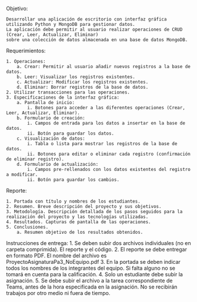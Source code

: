 Objetivo:

	Desarrollar una aplicación de escritorio con interfaz gráfica utilizando Python y MongoDB para gestionar datos. 
 	La aplicación debe permitir al usuario realizar operaciones de CRUD (Crear, Leer, Actualizar, Eliminar) 
	sobre una colección de datos almacenada en una base de datos MongoDB.

Requerimientos:

	1. Operaciones:
		a. Crear: Permitir al usuario añadir nuevos registros a la base de datos.
		b. Leer: Visualizar los registros existentes.
		c. Actualizar: Modificar los registros existentes.
		d. Eliminar: Borrar registros de la base de datos.
	2. Utilizar transacciones para las operaciones.
	3. Especificaciones de la interfaz gráfica:
		a. Pantalla de inicio:
			i. Botones para acceder a las diferentes operaciones (Crear, Leer, Actualizar, Eliminar).
		b. Formulario de creación:
			i. Campos de entrada para los datos a insertar en la base de datos.
			ii. Botón para guardar los datos.
		c. Visualización de datos:
			i. Tabla o lista para mostrar los registros de la base de datos.
			ii. Botones para editar o eliminar cada registro (confirmación de eliminar registro).
		d. Formulario de actualización:
			i. Campos pre-rellenados con los datos existentes del registro a modificar.
			ii. Botón para guardar los cambios.

Reporte:

	1. Portada con título y nombres de los estudiantes.
	2. Resumen. Breve descripción del proyecto y sus objetivos.
	3. Metodología. Descripción detallada de los pasos seguidos para la realización del proyecto y las tecnologías utilizadas.
	4. Resultados. Capturas de pantalla de las operaciones.
	5. Conclusiones.
		a. Resumen objetivo de los resultados obtenidos.

Instrucciones de entrega:
	1. Se deben subir dos archivos individuales (no en carpeta comprimida). El reporte y el código.
	2. El reporte se debe entregar en formato PDF. El nombre del archivo es ProyectoAsignaturaPa3_NoEquipo.pdf
	3. En la portada se deben indicar todos los nombres de los integrantes del equipo. Si falta alguno no se tomará en cuenta para la calificación.
	4. Solo un estudiante debe subir la asignación.
	5. Se debe subir el archivo a la tarea correspondiente de Teams, antes de la hora especificada en la asignación. No se recibirán trabajos por otro medio ni fuera de tiempo.
